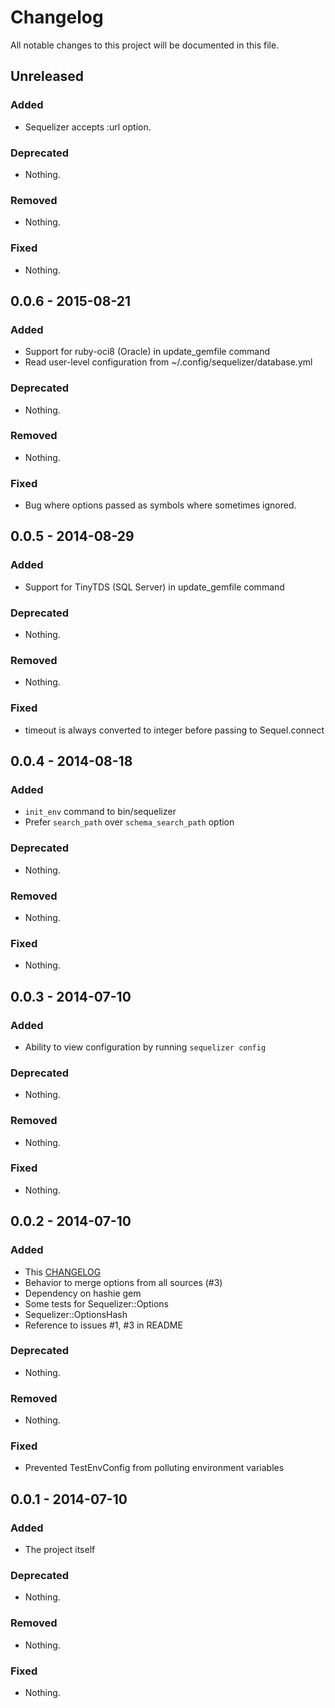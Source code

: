 # Changelog
All notable changes to this project will be documented in this file.

## Unreleased

### Added
- Sequelizer accepts :url option.

### Deprecated
- Nothing.

### Removed
- Nothing.

### Fixed
- Nothing.

## 0.0.6 - 2015-08-21

### Added
- Support for ruby-oci8 (Oracle) in update_gemfile command
- Read user-level configuration from ~/.config/sequelizer/database.yml

### Deprecated
- Nothing.

### Removed
- Nothing.

### Fixed
- Bug where options passed as symbols where sometimes ignored.


## 0.0.5 - 2014-08-29

### Added
- Support for TinyTDS (SQL Server) in update_gemfile command

### Deprecated
- Nothing.

### Removed
- Nothing.

### Fixed
- timeout is always converted to integer before passing to Sequel.connect


## 0.0.4 - 2014-08-18

### Added
- `init_env` command to bin/sequelizer
- Prefer `search_path` over `schema_search_path` option

### Deprecated
- Nothing.

### Removed
- Nothing.

### Fixed
- Nothing.


## 0.0.3 - 2014-07-10

### Added
- Ability to view configuration by running `sequelizer config`

### Deprecated
- Nothing.

### Removed
- Nothing.

### Fixed
- Nothing.

## 0.0.2 - 2014-07-10

### Added
- This [CHANGELOG](http://keepachangelog.com/)
- Behavior to merge options from all sources (#3)
- Dependency on hashie gem
- Some tests for Sequelizer::Options
- Sequelizer::OptionsHash
- Reference to issues #1, #3 in README

### Deprecated
- Nothing.

### Removed
- Nothing.

### Fixed
- Prevented TestEnvConfig from polluting environment variables

## 0.0.1 - 2014-07-10

### Added
- The project itself

### Deprecated
- Nothing.

### Removed
- Nothing.

### Fixed
- Nothing.
